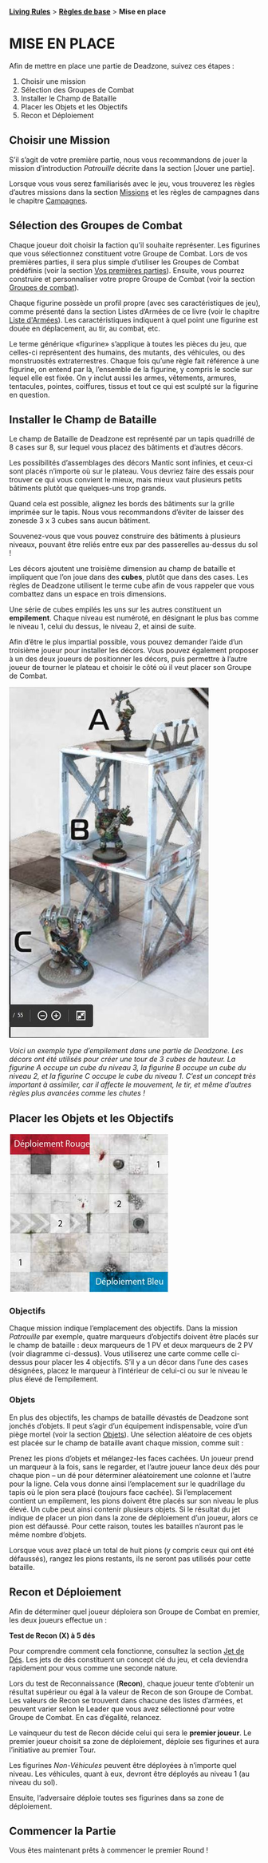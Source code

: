 **[Living Rules](../contents.md)** > **[Règles de base](contents.md)** > **Mise en place**

# MISE EN PLACE

Afin de mettre en place une partie de Deadzone, suivez ces étapes :
1) Choisir une mission
2) Sélection des Groupes de Combat
3) Installer le Champ de Bataille
4) Placer les Objets et les Objectifs
5) Recon et Déploiement


## Choisir une Mission
S’il s’agit de votre première partie, nous vous recommandons de jouer la mission d’introduction _Patrouille_ décrite dans la section [Jouer une partie].

Lorsque vous vous serez familiarisés avec le jeu, vous trouverez les règles d’autres missions dans la section [Missions](../missions/contents.md) et les règles de campagnes dans le chapitre [Campagnes](../campaign/contents.md).


## Sélection des Groupes de Combat
Chaque joueur doit choisir la faction qu’il souhaite représenter. Les figurines que vous sélectionnez constituent votre Groupe de Combat. Lors de vos premières parties, il sera plus simple d’utiliser les Groupes de Combat prédéfinis (voir la section [Vos premières parties](firstplay.md)). Ensuite, vous pourrez construire et personnaliser votre propre Groupe de Combat (voir la section [Groupes de combat](../additional/teams.md)).

Chaque figurine possède un profil propre (avec ses caractéristiques de jeu), comme présenté dans la section Listes d’Armées de ce livre (voir le chapitre [Liste d'Armées](../armies/contents.md)). Les caractéristiques indiquent à quel point une figurine est douée en déplacement, au tir, au combat, etc.

Le terme générique «figurine» s’applique à toutes les pièces du jeu, que celles-ci représentent des humains, des mutants, des véhicules, ou des monstruosités extraterrestres. Chaque fois qu’une règle fait référence à une figurine, on entend par là, l’ensemble de la figurine, y compris le socle sur lequel elle est fixée. On y inclut aussi les armes, vêtements, armures, tentacules, pointes, coiffures, tissus et tout ce qui est sculpté sur la figurine en question.


## Installer le Champ de Bataille
Le champ de Bataille de Deadzone est représenté par un tapis quadrillé de 8 cases sur 8, sur lequel vous placez des bâtiments et d’autres décors.

Les possibilités d’assemblages des décors Mantic sont infinies, et ceux-ci sont placés n’importe où sur le plateau. Vous devriez faire des essais pour trouver ce qui vous convient le mieux, mais mieux vaut plusieurs petits bâtiments plutôt que quelques-uns trop grands.

Quand cela est possible, alignez les bords des bâtiments sur la grille imprimée sur le tapis. Nous vous recommandons d’éviter de laisser des zonesde 3 x 3 cubes sans aucun bâtiment.

Souvenez-vous que vous pouvez construire des bâtiments à plusieurs niveaux, pouvant être reliés entre eux par des passerelles au-dessus du sol !

Les décors ajoutent une troisième dimension au champ de bataille et impliquent que l’on joue dans des **cubes**, plutôt que dans des cases. Les règles de Deadzone utilisent le terme cube afin de vous rappeler que vous combattez dans un espace en trois dimensions.

Une série de cubes empilés les uns sur les autres constituent un **empilement**. Chaque niveau est numéroté, en désignant le plus bas comme le niveau 1, celui du dessus, le niveau 2, et ainsi de suite.

Afin d’être le plus impartial possible, vous pouvez demander l’aide d’un troisième joueur pour installer les décors. Vous pouvez également proposer à un des deux joueurs de positionner les décors, puis permettre à l’autre joueur de tourner le plateau et choisir le côté où il veut placer son Groupe de Combat.

![Exemple d'empilement](https://github.com/orouet/DeadZone-Rules/blob/master/rules/living/resources/situations/1.jpg?raw=true)

_Voici un exemple type d’empilement dans une partie de Deadzone. Les décors ont été utilisés pour créer une tour de 3 cubes de hauteur. La figurine A occupe un cube du niveau 3, la figurine B occupe un cube du niveau 2, et la figurine C occupe le cube du niveau 1. C’est un concept très important à assimiler, car il affecte le mouvement, le tir, et même d’autres règles plus avancées comme les chutes !_


## Placer les Objets et les Objectifs

![Patrouille - Déploiement](https://raw.githubusercontent.com/orouet/DeadZone-Rules/master/rules/living/fr/missions/patrol/deployment.jpg)

### Objectifs
Chaque mission indique l’emplacement des objectifs. Dans la mission _Patrouille_ par exemple, quatre marqueurs d’objectifs doivent être placés sur le champ de bataille : deux marqueurs de 1 PV et deux marqueurs de 2 PV (voir diagramme ci-dessus). Vous utiliserez une carte comme celle ci-dessus pour placer les 4 objectifs. S’il y a un décor dans l’une des cases désignées, placez le marqueur à l’intérieur de celui-ci ou sur le niveau le plus élevé de l’empilement.

### Objets
En plus des objectifs, les champs de bataille dévastés de Deadzone sont jonchés d’objets. Il peut s’agir d’un équipement indispensable, voire d’un piège mortel (voir la section [Objets](../additional/items.md)). Une sélection aléatoire de ces objets est placée sur le champ de bataille avant chaque mission, comme suit :

Prenez les pions d’objets et mélangez-les faces cachées. Un joueur prend un marqueur à la fois, sans le regarder, et l’autre joueur lance deux dés pour chaque pion – un dé pour déterminer aléatoirement une colonne et l’autre pour la ligne. Cela vous donne ainsi l’emplacement sur le quadrillage du tapis où le pion sera placé (toujours face cachée). Si l’emplacement contient un empilement, les pions doivent être placés sur son niveau le plus élevé. Un cube peut ainsi contenir plusieurs objets. Si le résultat du jet indique de placer un pion dans la zone de déploiement d’un joueur, alors ce pion est défaussé. Pour cette raison, toutes les batailles n’auront pas le même nombre d’objets.

Lorsque vous avez placé un total de huit pions (y compris ceux qui ont été défaussés), rangez les pions restants, ils ne seront pas utilisés pour cette bataille.


## Recon et Déploiement
Afin de déterminer quel joueur déploiera son Groupe de Combat en premier, les deux joueurs effectue un :

**Test de Recon (X) à 5 dés**

Pour comprendre comment cela fonctionne, consultez la section [Jet de Dés](tests.md). Les jets de dés constituent un concept clé du jeu, et cela deviendra rapidement pour vous comme une seconde nature.

Lors du test de Reconnaissance (**Recon**), chaque joueur tente d’obtenir un résultat supérieur ou égal à la valeur de Recon de son Groupe de Combat. Les valeurs de Recon se trouvent dans chacune des listes d’armées, et peuvent varier selon le Leader que vous avez sélectionné pour votre Groupe de Combat. En cas d’égalité, relancez.

Le vainqueur du test de Recon décide celui qui sera le **premier joueur**. Le premier joueur choisit sa zone de déploiement, déploie ses figurines et aura l’initiative au premier Tour.

Les figurines _Non-Véhicules_ peuvent être déployées à n’importe quel niveau. Les véhicules, quant à eux, devront être déployés au niveau 1 (au niveau du sol).

Ensuite, l’adversaire déploie toutes ses figurines dans sa zone de déploiement.


## Commencer la Partie
Vous êtes maintenant prêts à commencer le premier Round !

